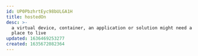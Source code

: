 ```yaml
---
id: UP0PbzhrtEyc98bULGA1H
title: hostedOn
desc: >-
  a virtual device, container, an application or solution might need a
  place to live
updated: 1636469253277
created: 1635672082364
---
```


